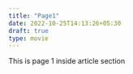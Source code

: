 ```yaml
---
title: "Page1"
date: 2022-10-25T14:13:26+05:30
draft: true
type: movie
---
```


This is page 1 inside article section